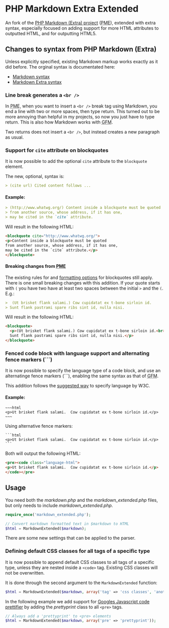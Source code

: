 # PHP Markdown Extra Extended

An fork of the [PHP Markdown (Extra) project](http://michelf.com/projects/php-markdown/) (<abbr title="PHP Markdown (Extra)">PME</abbr>), extended with extra syntax, especially focused on adding support for more HTML attributes to outputted HTML, and for outputting HTML5.

## Changes to syntax from PHP Markdown (Extra)
Unless explicitly specified, existing Markdown markup works exactly as it did before. The orginal syntax is documentated here:

- [Markdown syntax](http://daringfireball.net/projects/markdown/syntax)
- [Markdown Extra syntax](http://michelf.com/projects/php-markdown/extra/)

### Line break generates a `<br />`
In <abbr title="PHP Markdown (Extra)">PME</abbr>, when you want to insert a `<br />` break tag using Markdown, you end a line with two or more spaces, then type return. This turned out to be more annoying than helpful in my projects, so now you just have to type return. This is also how Markdown works with <abbr title="GitHub Flavored Markdown">GFM</abbr>.

Two returns does not insert a `<br />`, but instead creates a new paragraph as usual.

### Support for `cite` attribute on blockquotes
It is now possible to add the optional `cite` attribute to the `blockquote` element.

The new, optional, syntax is:

```markdown
> (cite url) Cited content follows ...
```

#### Example:

```markdown
> (http://www.whatwg.org/) Content inside a blockquote must be quoted 
> from another source, whose address, if it has one, 
> may be cited in the `cite` attribute.
```

Will result in the following HTML:

```html
<blockquote cite="http://www.whatwg.org/">
<p>Content inside a blockquote must be quoted 
from another source, whose address, if it has one, 
may be cited in the `cite` attribute.</p>
</blockquote>
```

#### Breaking changes from <abbr title="PHP Markdown (Extra)">PME</abbr>
The existing rules for and [formatting options](http://daringfireball.net/projects/markdown/syntax#blockquote) for blockquotes still apply. There is one small breaking changes with this addition. If your quote starts with `(` you have two have at least two spaces between the initial `>` and the `(`. E.g.:

```markdown
>  (Ut brisket flank salami.) Cow cupidatat ex t-bone sirloin id. 
> Sunt flank pastrami spare ribs sint id, nulla nisi.
```
Will result in the following HTML:

```html
<blockquote>
  <p>(Ut brisket flank salami.) Cow cupidatat ex t-bone sirloin id.<br>
  Sunt flank pastrami spare ribs sint id, nulla nisi.</p>
</blockquote>
```

### Fenced code block with language support and alternating fence markers (```)
It is now possible to specify the language type of a code block, and use an alternatinge fence markers (```), enabling the same syntax as that of <abbr title="GitHub Flavored Markdown">GFM</abbr>.

This addition follows the [suggested way](http://dev.w3.org/html5/spec-author-view/the-code-element.html#the-code-element) to specify language by W3C.

#### Example:

	~~~html
	<p>Ut brisket flank salami.  Cow cupidatat ex t-bone sirloin id.</p>
	~~~

Using alternative fence markers:

	```html
	<p>Ut brisket flank salami.  Cow cupidatat ex t-bone sirloin id.</p>
	```

Both will output the following HTML:

```HTML
<pre><code class="language-html">
<p>Ut brisket flank salami.  Cow cupidatat ex t-bone sirloin id.</p>
</code></pre>
```

## Usage
You need both the *markdown.php* and the *markdown_extended.php* files, but only needs to include *markdown_extended.php*.

```PHP
require_once('markdown_extended.php');

// Convert markdown formatted text in $markdown to HTML
$html = MarkdownExtended($markdown);
```

There are some new settings that can be applied to the parser.

### Defining default CSS classes for all tags of a specific type
It is now possible to append default CSS classes to all tags of a specific type, unless they are nested inside a `<code>` tag. Existing CSS classes will not be overwritten.

It is done through the second argument to the `MarkdownExtended` function:

```PHP
$html = MarkdownExtended($markdown, array('tag' => 'css classes', 'anotherTag' => 'css classes'));
```

In the following example we add support for [Googles Javascript code prettifier](http://code.google.com/p/google-code-prettify/) by adding the *prettyprint* class to all `<pre>` tags. 

```PHP
// Always add a 'prettyprint' to <pre> elements
$html = MarkdownExtended($markdown, array('pre' => 'prettyprint'));
```